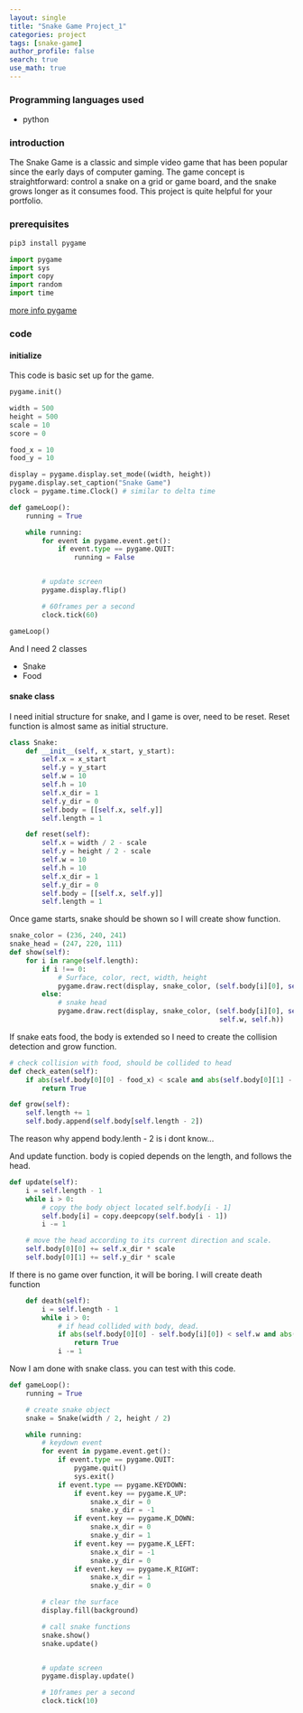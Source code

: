 ```yaml
---
layout: single
title: "Snake Game Project_1"
categories: project
tags: [snake-game]
author_profile: false
search: true
use_math: true
---
```


### Programming languages used

- python

### introduction

The Snake Game is a classic and simple video game that has been popular since the early days of computer gaming. The game concept is straightforward: control a snake on a grid or game board, and the snake grows longer as it consumes food. This project is quite helpful for your portfolio.

### prerequisites

```bash
pip3 install pygame
```

```python
import pygame
import sys
import copy
import random
import time
```

[more info pygame](https://www.pygame.org/docs/)

### code

#### initialize

This code is basic set up for the game.

```python
pygame.init()

width = 500
height = 500
scale = 10
score = 0

food_x = 10
food_y = 10

display = pygame.display.set_mode((width, height))
pygame.display.set_caption("Snake Game")
clock = pygame.time.Clock() # similar to delta time

def gameLoop():
    running = True

    while running:
        for event in pygame.event.get():
            if event.type == pygame.QUIT:
                running = False


        # update screen
        pygame.display.flip()

        # 60frames per a second
        clock.tick(60)

gameLoop()
```

And I need 2 classes

- Snake
- Food

#### snake class

I need initial structure for snake, and I game is over, need to be reset. Reset function is almost same as initial structure.

```python
class Snake:
    def __init__(self, x_start, y_start):
        self.x = x_start
        self.y = y_start
        self.w = 10
        self.h = 10
        self.x_dir = 1
        self.y_dir = 0
        self.body = [[self.x, self.y]]
        self.length = 1

    def reset(self):
        self.x = width / 2 - scale
        self.y = height / 2 - scale
        self.w = 10
        self.h = 10
        self.x_dir = 1
        self.y_dir = 0
        self.body = [[self.x, self.y]]
        self.length = 1
```

Once game starts, snake should be shown so I will create show function.

```python
snake_color = (236, 240, 241)
snake_head = (247, 220, 111)
def show(self):
    for i in range(self.length):
        if i !== 0:
            # Surface, color, rect, width, height
            pygame.draw.rect(display, snake_color, (self.body[i][0], self.body[i][1], self.w, self.h))
        else:
            # snake head
            pygame.draw.rect(display, snake_color, (self.body[i][0], self.body[i][1],
                                                    self.w, self.h))
```

If snake eats food, the body is extended so I need to create the collision detection and grow function.

```python
# check collision with food, should be collided to head
def check_eaten(self):
    if abs(self.body[0][0] - food_x) < scale and abs(self.body[0][1] - food_y) < scale:
        return True

def grow(self):
    self.length += 1
    self.body.append(self.body[self.length - 2])
```

The reason why append body.lenth - 2 is i dont know...

And update function. body is copied depends on the length, and follows the head.

```python
def update(self):
    i = self.length - 1
    while i > 0:
        # copy the body object located self.body[i - 1]
        self.body[i] = copy.deepcopy(self.body[i - 1])
        i -= 1

    # move the head according to its current direction and scale.
    self.body[0][0] += self.x_dir * scale
    self.body[0][1] += self.y_dir * scale
```

If there is no game over function, it will be boring. I will create death function

```python
    def death(self):
        i = self.length - 1
        while i > 0:
            # if head collided with body, dead.
            if abs(self.body[0][0] - self.body[i][0]) < self.w and abs(self.body[0][1] - self.body[i][1] < self.h) and self.length > 2:
                return True
            i -= 1
```

Now I am done with snake class. you can test with this code.

```python
def gameLoop():
    running = True

    # create snake object
    snake = Snake(width / 2, height / 2)

    while running:
        # keydown event
        for event in pygame.event.get():
            if event.type == pygame.QUIT:
                pygame.quit()
                sys.exit()
            if event.type == pygame.KEYDOWN:
                if event.key == pygame.K_UP:
                    snake.x_dir = 0
                    snake.y_dir = -1
                if event.key == pygame.K_DOWN:
                    snake.x_dir = 0
                    snake.y_dir = 1
                if event.key == pygame.K_LEFT:
                    snake.x_dir = -1
                    snake.y_dir = 0
                if event.key == pygame.K_RIGHT:
                    snake.x_dir = 1
                    snake.y_dir = 0

        # clear the surface
        display.fill(background)

        # call snake functions
        snake.show()
        snake.update()


        # update screen
        pygame.display.update()

        # 10frames per a second
        clock.tick(10)
```
